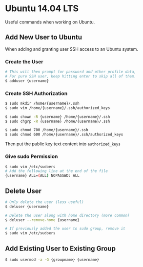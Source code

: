 # Ubuntu 14.04 LTS

Useful commands when working on Ubuntu.

## Add New User to Ubuntu

When adding and granting user SSH access to an Ubuntu system.

### Create the User

```sh
# This will then prompt for password and other profile data,
# For pure SSH user, keep hitting enter to skip all of them.
$ adduser {username}
```

### Create SSH Authorization

```sh
$ sudo mkdir /home/{username}/.ssh
$ sudo vim /home/{username}/.ssh/authorized_keys

$ sudo chown -R {username} /home/{username}/.ssh
$ sudo chgrp -R {username} /home/{username}/.ssh

$ sudo chmod 700 /home/{username}/.ssh
$ sudo chmod 600 /home/{username}/.ssh/authorized_keys
```

Then put the public key text content into `authorized_keys`

### Give sudo Permission

```sh
$ sudo vim /etc/sudoers
# Add the following line at the end of the file
{username} ALL=(ALL) NOPASSWD: ALL
```

## Delete User

```sh
# Only delete the user (less useful)
$ deluser {username}

# Delete the user along with home directory (more common)
$ deluser --remove-home {username}

# If previously added the user to sudo group, remove it
$ sudo vim /etc/sudoers
```

## Add Existing User to Existing Group

```sh
$ sudo usermod -a -G {groupname} {username}
```
